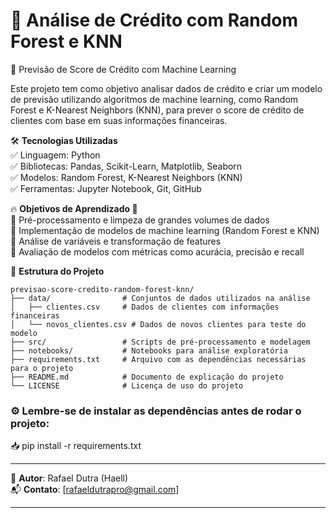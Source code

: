 # 🚀 Análise de Crédito com Random Forest e KNN  
📌 Previsão de Score de Crédito com Machine Learning

Este projeto tem como objetivo analisar dados de crédito e criar um modelo de previsão utilizando algoritmos de machine learning, como Random Forest e K-Nearest Neighbors (KNN), para prever o score de crédito de clientes com base em suas informações financeiras.

🛠️ **Tecnologias Utilizadas**  
✅ Linguagem: Python  
✅ Bibliotecas: Pandas, Scikit-Learn, Matplotlib, Seaborn  
✅ Modelos: Random Forest, K-Nearest Neighbors (KNN)  
✅ Ferramentas: Jupyter Notebook, Git, GitHub  

🔥 **Objetivos de Aprendizado 🎯**  
🔹 Pré-processamento e limpeza de grandes volumes de dados  
🔹 Implementação de modelos de machine learning (Random Forest e KNN)  
🔹 Análise de variáveis e transformação de features  
🔹 Avaliação de modelos com métricas como acurácia, precisão e recall  

📌 **Estrutura do Projeto**  

```plaintext
previsao-score-credito-random-forest-knn/
├── data/                # Conjuntos de dados utilizados na análise  
│   ├── clientes.csv     # Dados de clientes com informações financeiras  
│   └── novos_clientes.csv # Dados de novos clientes para teste do modelo  
├── src/                 # Scripts de pré-processamento e modelagem  
├── notebooks/           # Notebooks para análise exploratória  
├── requirements.txt     # Arquivo com as dependências necessárias para o projeto  
├── README.md            # Documento de explicação do projeto  
└── LICENSE              # Licença de uso do projeto
```

### ⚙️ Lembre-se de instalar as dependências antes de rodar o projeto:
📥 pip install -r requirements.txt

---
📌 **Autor**: Rafael Dutra (Haell)  
📬 **Contato**: [rafaeldutrapro@gmail.com]

---



